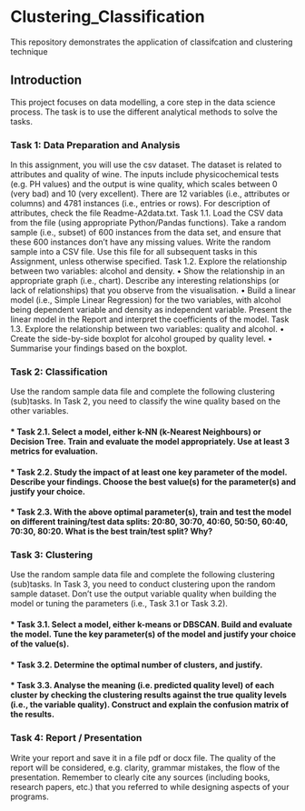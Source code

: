 # Clustering_Classification
 This repository demonstrates the application of classifcation and clustering technique

## Introduction
This project focuses on data modelling, a core step in the data science process. The task is to use the different analytical methods to solve the tasks. 

### Task 1: Data Preparation and Analysis
In this assignment, you will use the csv dataset. The dataset is related to attributes and quality of wine.
The inputs include physicochemical tests (e.g. PH values) and the output is wine quality, which scales between 0 (very bad) and 10 (very excellent). There are 12 variables (i.e., attributes or columns) and 4781 instances (i.e., entries or rows). For description of attributes, check the file Readme-A2data.txt.
Task 1.1. Load the CSV data from the file (using appropriate Python/Pandas functions). Take a random sample (i.e., subset) of 600 instances from the data set, and ensure that these 600 instances don’t have any missing values. Write the random sample into a CSV file. Use this file for all subsequent tasks in this Assignment, unless otherwise specified.
Task 1.2. Explore the relationship between two variables: alcohol and density.
•	Show the relationship in an appropriate graph (i.e., chart). Describe any interesting relationships (or lack of relationships) that you observe from the visualisation.
•	Build a linear model (i.e., Simple Linear Regression) for the two variables, with alcohol being dependent variable and density as independent variable. Present the linear model in the Report and interpret the coefficients of the model.
Task 1.3. Explore the relationship between two variables: quality and alcohol.
•	Create the side-by-side boxplot for alcohol grouped by quality level.
•	Summarise your findings based on the boxplot.


### Task 2: Classification
Use the random sample data file and complete the following clustering (sub)tasks. In Task 2, you need to classify the wine quality based on the other variables.
#### * Task 2.1. Select a model, either k-NN (k-Nearest Neighbours) or Decision Tree. Train and evaluate the model appropriately. Use at least 3 metrics for evaluation.
#### * Task 2.2. Study the impact of at least one key parameter of the model. Describe your findings. Choose the best value(s) for the parameter(s) and justify your choice.
#### * Task 2.3. With the above optimal parameter(s), train and test the model on different training/test data splits: 20:80, 30:70, 40:60, 50:50, 60:40, 70:30, 80:20. What is the best train/test split? Why?

### Task 3: Clustering
Use the random sample data file and complete the following clustering (sub)tasks. In Task 3, you need to conduct clustering upon the random sample dataset. Don’t use the output variable quality when building the model or tuning the parameters (i.e., Task 3.1 or Task 3.2).
#### * Task 3.1. Select a model, either k-means or DBSCAN. Build and evaluate the model. Tune the key parameter(s) of the model and justify your choice of the value(s).
#### * Task 3.2. Determine the optimal number of clusters, and justify.
#### * Task 3.3. Analyse the meaning (i.e. predicted quality level) of each cluster by checking the clustering results against the true quality levels (i.e., the variable quality). Construct and explain the confusion matrix of the results.

### Task 4: Report / Presentation
Write your report and save it in a file pdf or docx file. The quality of the report will be considered, e.g. clarity, grammar mistakes, the flow of the presentation.
Remember to clearly cite any sources (including books, research papers, etc.) that you referred to while designing aspects of your programs. 

